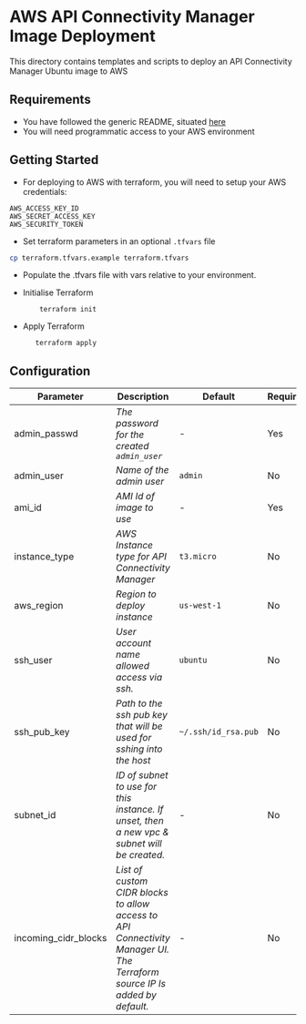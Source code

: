# AWS API Connectivity Manager Image Deployment

This directory contains templates and scripts to deploy an API Connectivity Manager Ubuntu image to AWS

## Requirements

- You have followed the generic README, situated [here](../../README.md)
- You will need programmatic access to your AWS environment

## Getting Started

- For deploying to AWS with terraform, you will need to setup your AWS credentials:

```
AWS_ACCESS_KEY_ID
AWS_SECRET_ACCESS_KEY
AWS_SECURITY_TOKEN
```

- Set terraform parameters in an optional `.tfvars` file

```bash
cp terraform.tfvars.example terraform.tfvars
```

- Populate the .tfvars file with vars relative to your environment.

- Initialise Terraform

  ```
      terraform init
  ```

- Apply Terraform
  ```
     terraform apply
  ```

## Configuration

| Parameter            | Description                                                                                                               | Default             | Required |
| -------------------- | ------------------------------------------------------------------------------------------------------------------------- | ------------------- | -------- |
| admin_passwd         | _The password for the created `admin_user`_                                                                               | -                   | Yes      |
| admin_user           | _Name of the admin user_                                                                                                  | `admin`             | No       |
| ami_id               | _AMI Id of image to use_                                                                                                  | -                   | Yes      |
| instance_type        | _AWS Instance type for API Connectivity Manager_                                                                          | `t3.micro`          | No       |
| aws_region           | _Region to deploy instance_                                                                                               | `us-west-1`         | No       |
| ssh_user             | _User account name allowed access via ssh._                                                                               | `ubuntu`            | No       |
| ssh_pub_key          | _Path to the ssh pub key that will be used for sshing into the host_                                                      | `~/.ssh/id_rsa.pub` | No       |
| subnet_id            | _ID of subnet to use for this instance. If unset, then a new vpc & subnet will be created._                               | -                   | No       |
| incoming_cidr_blocks | _List of custom CIDR blocks to allow access to API Connectivity Manager UI. The Terraform source IP Is added by default._ | -                   | No       |
